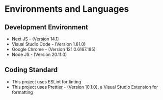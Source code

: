 # Environments and Languages 

## Development Environment

- Next JS - (Version 14.1)
- Visual Studio Code - (Version 1.81.0)
- Google Chrome - (Version 121.0.6167.185)
- Node JS - (Version 20.11.0)

## Coding Standard

- This project uses ESLint for linting
- This project uses Prettier - (Version 10.1.0), a Visual Studio Extension for formatting
